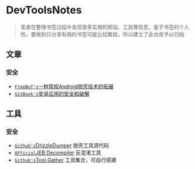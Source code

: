 # DevToolsNotes

> 笔者在整理书签过程中发现很多实用的网站、工具等信息，鉴于书签的个人性，要做到只分享有用的书签可能比较繁琐，所以建立了此仓库予以归档

## 文章

### 安全
- [`FreeBuf's`一种常规Android脱壳技术的拓展](https://www.freebuf.com/sectool/105147.html)
- [`GitBook's`安卓应用的安全和破解](https://crifan.github.io/android_app_security_crack/website/)

## 工具

### 安全
- [`Github‘s`DrizzleDumper](https://github.com/DrizzleRisk/drizzleDumper) 脱壳工具源代码
- [`Official`JEB Decompiler](https://www.pnfsoftware.com/) 反混淆工具
- [`Github's`Tool Gather](https://github.com/gchq/CyberChef/releases) 工具集合，可自行搭建

